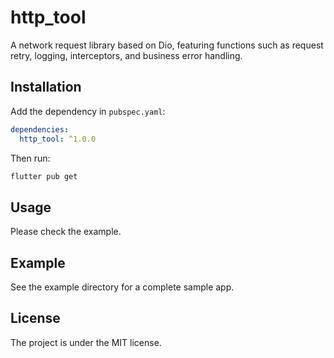 # http_tool

A network request library based on Dio, featuring functions such as request retry, logging,
interceptors, and business error handling.

## Installation

Add the dependency in `pubspec.yaml`:

```yaml 
dependencies:
  http_tool: ^1.0.0
```

Then run:

``` bash
flutter pub get
```

## Usage

Please check the example.

## Example

See the example directory for a complete sample app.

## License

The project is under the MIT license.